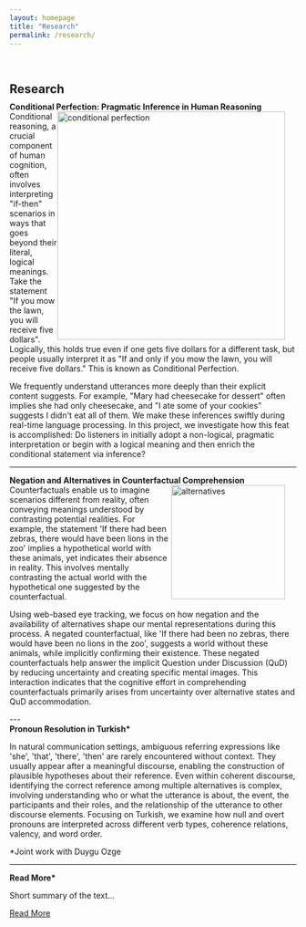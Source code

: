 ```yaml
---
layout: homepage
title: "Research"
permalink: /research/
---
```

<h1 id="research"></h1>

<h2 style="margin: 60px 0px 10px;">Research</h2>

<h4 style="margin:0 0 0;">Conditional Perfection: Pragmatic Inference in Human Reasoning</h4>

<div>
<img src="../assets/img/conditionals.png" alt="conditional perfection" style="float: right; margin-right: 20px; width: 400px; height: auto;" />
    Conditional reasoning, a crucial component of human cognition, often involves interpreting "if-then" scenarios in ways that goes beyond their literal, logical meanings. Take the statement "If you mow the lawn, you will receive five dollars". Logically, this holds true even if one gets five dollars for a different task, but people usually interpret it as "If and only if you mow the lawn, you will receive five dollars." This is known as Conditional Perfection.
<p>   We frequently understand utterances more deeply than their explicit content suggests. For example, "Mary had cheesecake for dessert" often implies she had only cheesecake, and "I ate some of your cookies" suggests I didn't eat all of them. We make these inferences swiftly during real-time language processing. In this project, we investigate how this feat is accomplished: Do listeners in initially adopt a non-logical, pragmatic interpretation or begin with a logical meaning and then enrich the conditional statement via inference?</p>
</div>

---
<h4 style="margin:0 0 0;">Negation and Alternatives in Counterfactual Comprehension</h4>

<div>
<img src="../assets/img/counterfactuals2.png" alt="alternatives" style="float: right; margin-right: 20px; width: 200px; height: auto;" />   Counterfactuals enable us to imagine scenarios different from reality, often conveying meanings understood by contrasting potential realities. For example, the statement 'If there had been zebras, there would have been lions in the zoo' implies a hypothetical world with these animals, yet indicates their absence in reality. This involves mentally contrasting the actual world with the hypothetical one suggested by the counterfactual.
  <p> Using web-based eye tracking, we focus on how negation and the availability of alternatives shape our mental representations during this process. A negated counterfactual, like 'If there had been no zebras, there would have been no lions in the zoo', suggests a world without these animals, while implicitly confirming their existence. These negated counterfactuals help answer the implicit Question under Discussion (QuD) by reducing uncertainty and creating specific mental images. This interaction indicates that the cognitive effort in comprehending counterfactuals primarily arises from uncertainty over alternative states and QuD accommodation. </p>
</div>
---


<h4 style="margin:0 0 0;">Pronoun Resolution in Turkish*</h4>

<div>
<p> In natural communication settings, ambiguous referring expressions like 'she', 'that', 'there', 'then' are rarely encountered without context. They usually appear after a meaningful discourse, enabling the construction of plausible hypotheses about their reference. Even within coherent discourse, identifying the correct reference among multiple alternatives is complex, involving understanding who or what the utterance is about, the event, the participants and their roles, and the relationship of the utterance to other discourse elements. Focusing on Turkish, we examine how null and overt pronouns are interpreted across different verb types, coherence relations, valency, and word order. </p>

<p> *Joint work with Duygu Ozge </p>

</div>

---
<h4 style="margin:0 0 0;">Read More*</h4>

<div>
    <p>Short summary of the text...</p>
    <a href="javascript:void(0);" id="readMoreLink">Read More</a>
    <div class="more-text" id="moreText" style="display: none;">
        <p>The rest of the text that was hidden...</p>
    </div>
</div>



